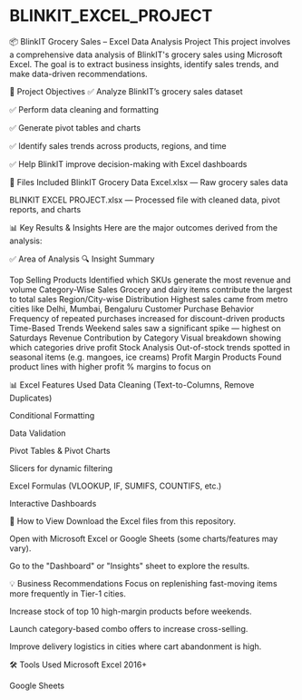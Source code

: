 # BLINKIT_EXCEL_PROJECT


📦 BlinkIT Grocery Sales – Excel Data Analysis Project
This project involves a comprehensive data analysis of BlinkIT's grocery sales using Microsoft Excel. The goal is to extract business insights, identify sales trends, and make data-driven recommendations.

🎯 Project Objectives
✅ Analyze BlinkIT’s grocery sales dataset

✅ Perform data cleaning and formatting

✅ Generate pivot tables and charts

✅ Identify sales trends across products, regions, and time

✅ Help BlinkIT improve decision-making with Excel dashboards

📁 Files Included
BlinkIT Grocery Data Excel.xlsx — Raw grocery sales data

BLINKIT EXCEL PROJECT.xlsx — Processed file with cleaned data, pivot reports, and charts

📊 Key Results & Insights
Here are the major outcomes derived from the analysis:

✅ Area of Analysis	🔍 Insight Summary


Top Selling Products	Identified which SKUs generate the most revenue and volume
Category-Wise Sales	Grocery and dairy items contribute the largest to total sales
Region/City-wise Distribution	Highest sales came from metro cities like Delhi, Mumbai, Bengaluru
Customer Purchase Behavior	Frequency of repeated purchases increased for discount-driven products
Time-Based Trends	Weekend sales saw a significant spike — highest on Saturdays
Revenue Contribution by Category	Visual breakdown showing which categories drive profit
Stock Analysis	Out-of-stock trends spotted in seasonal items (e.g. mangoes, ice creams)
Profit Margin Products	Found product lines with higher profit % margins to focus on

📊 Excel Features Used
Data Cleaning (Text-to-Columns, Remove Duplicates)


Conditional Formatting

Data Validation

Pivot Tables & Pivot Charts

Slicers for dynamic filtering

Excel Formulas (VLOOKUP, IF, SUMIFS, COUNTIFS, etc.)

Interactive Dashboards



🚀 How to View
Download the Excel files from this repository.

Open with Microsoft Excel or Google Sheets (some charts/features may vary).

Go to the "Dashboard" or "Insights" sheet to explore the results.



💡 Business Recommendations
Focus on replenishing fast-moving items more frequently in Tier-1 cities.

Increase stock of top 10 high-margin products before weekends.

Launch category-based combo offers to increase cross-selling.

Improve delivery logistics in cities where cart abandonment is high.



🛠️ Tools Used
Microsoft Excel 2016+

Google Sheets
